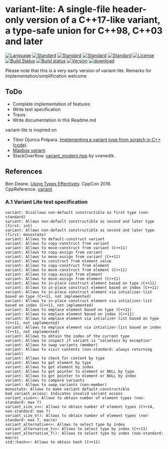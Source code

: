 # variant-lite: A single-file header-only version of a C++17-like variant, a type-safe union for C++98, C++03 and later

[![Language](https://img.shields.io/badge/language-C++-blue.svg)](https://isocpp.org/)  [![Standard](https://img.shields.io/badge/c%2B%2B-98-blue.svg)](https://en.wikipedia.org/wiki/C%2B%2B#Standardization) [![Standard](https://img.shields.io/badge/c%2B%2B-11-blue.svg)](https://en.wikipedia.org/wiki/C%2B%2B#Standardization) [![Standard](https://img.shields.io/badge/c%2B%2B-14-blue.svg)](https://en.wikipedia.org/wiki/C%2B%2B#Standardization) [![Standard](https://img.shields.io/badge/c%2B%2B-17-blue.svg)](https://en.wikipedia.org/wiki/C%2B%2B#Standardization) [![License](https://img.shields.io/badge/license-MIT-blue.svg)](https://opensource.org/licenses/MIT) [![Build Status](https://travis-ci.org/martinmoene/variant-lite.svg?branch=master)](https://travis-ci.org/martinmoene/variant-lite) [![Build status](https://ci.appveyor.com/api/projects/status/w2dgn3fxyrd6vcq8?svg=true)](https://ci.appveyor.com/project/martinmoene/variant-lite) [![Version](https://badge.fury.io/gh/martinmoene%2Fvariant-lite.svg)](https://github.com/martinmoene/variant-lite/releases) [![download](https://img.shields.io/badge/latest%20version%20%20-download-blue.svg)](https://raw.githubusercontent.com/martinmoene/variant-lite/master/include/nonstd/variant.hpp)

Please note that this is a very early version of variant-lite. Remarks for implementation/simplification welcome

ToDo
----
- Complete implementation of features
- Write test specification
- Travis
- Write documentation in this Readme.md

variant-lite is inspired on
-  Tibor Djurica Potpara. [Implementing a variant type from scratch in C++](http://www.ojdip.net/2013/10/implementing-a-variant-type-in-cpp/) ([code](https://gist.github.com/tibordp/6909880)).
- [Mapbox variant](https://github.com/mapbox/variant).
- StackOverflow. [variant_modern.hpp](http://stackoverflow.com/a/3552166/437272) by vvenedik.

References
----------
Ben Deane. [Using Types Effectively](https://youtu.be/ojZbFIQSdl8?list=PLHTh1InhhwT7J5jl4vAhO1WvGHUUFgUQH). CppCon 2016.  
CppReference. [variant](http://en.cppreference.com/w/cpp/utility/variant).  

### A.1 Variant Lite test specification

```
variant: Disallows non-default constructible as first type (non-standard)
variant: Allows non-default constructible as second and later type (first: int)
variant: Allows non-default constructible as second and later type (first: monostate)
variant: Allows to default-construct variant
variant: Allows to copy-construct from variant
variant: Allows to move-construct from variant (C++11)
variant: Allows to copy-assign from variant
variant: Allows to move-assign from variant (C++11)
variant: Allows to construct from element value
variant: Allows to copy-construct from element
variant: Allows to move-construct from element (C++11)
variant: Allows to copy-assign from element
variant: Allows to move-assign from element (C++11)
variant: Allows to in-place construct element based on type (C++11)
variant: Allows to in-place construct element based on index (C++11)
variant: Allows to in-place construct element via intializer-list based on type (C++11, not implemented)
variant: Allows to in-place construct element via intializer-list based on index (C++11, not implemented)
variant: Allows to emplace element based on type (C++11)
variant: Allows to emplace element based on index (C++11)
variant: Allows to emplace element via intializer-list based on type (C++11, not implemented)
variant: Allows to emplace element via intializer-list based on index (C++11, not implemented)
variant: Allows to obtain the index of the current type
variant: Allows to inspect if variant is "valueless by exception"
variant: Allows to swap variants (member)
variant: Allows to visit contents (non-standard: always returning variant)
variant: Allows to check for content by type
variant: Allows to get element by type
variant: Allows to get element by index
variant: Allows to get pointer to element or NULL by type
variant: Allows to get pointer to element or NULL by index
variant: Allows to compare variants
variant: Allows to swap variants (non-member)
monostate: Allows to make variant default-constructible
bad_variant_access: Indicates invalid variant access
variant_size<>: Allows to obtain number of element types (non-standard: max 7)
variant_size_v<>: Allows to obtain number of element types (C++14, non-standard: max 7)
variant_size_V(): Allows to obtain number of element types (non-standard: max 7, macro)
variant_alternative<>: Allows to select type by index
variant_alternative_t<>: Allows to select type by index (C++11)
variant_alternative_T(): Allows to select type by index (non-standard: macro)
std::hash<>: Allows to obtain hash (C++11)
```

